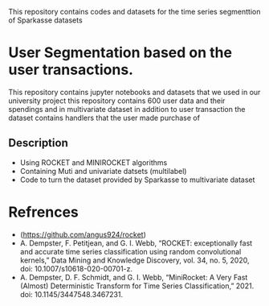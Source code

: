 This repository contains codes and datasets for the time series segmenttion of Sparkasse datasets
# User Segmentation based on the user transactions.
This repository contains jupyter notebooks and datasets that we used in our university project
this repository contains 600 user data and their spendings and in multivariate dataset in addition to user transaction the dataset contains handlers that the user made purchase of

## Description
- Using ROCKET and MINIROCKET algorithms 
- Containing Muti and univariate datsets (multilabel)
- Code to turn the dataset provided by Sparkasse to multivariate dataset

# Refrences
- (https://github.com/angus924/rocket)
- A. Dempster, F. Petitjean, and G. I. Webb, “ROCKET: exceptionally fast and accurate time series classification using random convolutional kernels,” Data Mining and Knowledge Discovery, vol. 34, no. 5, 2020, doi: 10.1007/s10618-020-00701-z.
- A. Dempster, D. F. Schmidt, and G. I. Webb, “MiniRocket: A Very Fast (Almost) Deterministic Transform for Time Series Classification,” 2021. doi: 10.1145/3447548.3467231.




